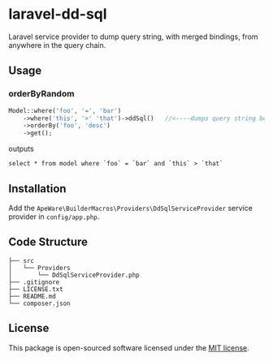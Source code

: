 # laravel-dd-sql
Laravel service provider to dump query string, with merged bindings, from anywhere in the query chain. 

## Usage

### orderByRandom

```php
Model::where('foo', '=', 'bar')
    ->where('this', '>' 'that')->ddSql()   //<----dumps query string before the orderBy
    ->orderBy('foo', 'desc')
    ->get();
```

outputs
```
select * from model where `foo` = `bar` and `this` > `that`
```

## Installation

Add the `ApeWare\BuilderMacros\Providers\DdSqlServiceProvider` service provider in `config/app.php`.

## Code Structure

    ├── src
    │   └── Providers
    │       └── DdSqlServiceProvider.php
    ├── .gitignore
    ├── LICENSE.txt
    ├── README.md
    └── composer.json

## License

This package is open-sourced software licensed under the [MIT license](http://opensource.org/licenses/MIT).
